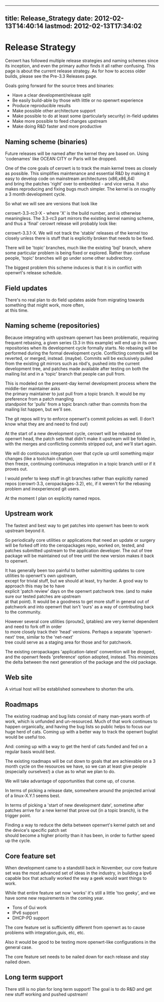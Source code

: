 
---
title: Release_Strategy
date: 2012-02-13T14:40:14
lastmod: 2012-02-13T17:34:02
---
Release Strategy
================

Cerowrt has followed multiple release strategies and naming schemes
since its inception, and even the primary author finds it all rather
confusing. This page is about the current release strategy. As for how
to access older builds, please see the <link>Pre-3.3 Releases</link>
page.

Goals going forward for the source trees and binaries:

-   Have a clear development/release split
-   Be easily build-able by those with little or no openwrt experience
-   Produce reproducible results
-   Make possible other architecture support
-   Make possible to do at least some (particularly security) in-field
    updates
-   Make more possible to feed changes upstream
-   Make doing R&D faster and more productive

Naming scheme (binaries)
------------------------

Future releases will be named after the kernel they are based on. Using
'codenames' like <link>OCEAN CITY</link> or <link>Paris</link> will be
dropped.

One of the core goals of cerowrt is to track the main kernel trees as
closely as possible. This simplifies maintenance and essential R&D by
making it easy to develop code on mainstream architectures
(x86,x86\_64)\
and bring the patches 'right' over to embedded - and vice versa. It also
makes reproducing and fixing bugs much simpler. The kernel is on roughly
a 3 month development cycle.

So what we will see are versions that look like

cerowrt-3.3-rc3-X - where 'X' is the build number, and is otherwise
meaningless. The 3.3-rc3 part mirrors the existing kernel naming scheme,
and thus a 'final' cerowrt release will probably look like:

cerowrt-3.3.1-X. We will not track the 'stable' releases of the kernel
too closely unless there is stuff that is explicitly broken that needs
to be fixed.

There will be 'topic' branches, much like the existing 'bql' branch,
where some particular problem is being fixed or explored. Rather than
confuse people, 'topic' branches will go under some other subdirectory.

The biggest problem this scheme induces is that it is in conflict with
openwrt's release schedule.

Field updates
-------------

There's no real plan to do field updates aside from migrating towards
something that might work, more often,\
at this time.

Naming scheme (repositories)
----------------------------

Because integrating with upstream openwrt has been problematic,
requiring frequent rebasing, a given series (3.3 in this example) will
end up in its own repositories when its development cycle formally
starts. No rebasing will be performed during the formal development
cycle. Conflicting commits will be reverted, or merged, instead.
(maybe). Commits will be exclusively pulled from the existing git
mirrors such as nbd's, pushed into the current development tree, and
patches made available after testing on both the mailing list and in a
'topic' branch that people can pull from.

This is modeled on the present-day kernel development process where the
middle-tier maintainer asks\
the primary maintainer to just pull from a topic branch. It would be my
preference from a patch mangling\
standpoint for 'pulls' from a topic branch rather than commits from the
mailing list happen, but we'll see.

The git repos will try to enforce openwrt's commit policies as well. (I
don't know what they are and need to find out)

At the start of a new development cycle, cerowrt will be rebased on
openwrt head, the patch sets that didn't make it upstream will be folded
in, with the merges and conflicting commits stripped out, and we'll
start again.

We will do continuous integration over that cycle up until something
major changes (like a toolchain change),\
then freeze, continuing continuous integration in a topic branch until
or if it proves out.

I would prefer to keep stuff in git branches rather than explicitly
named repos (cerowrt-3.3, ceropackages-3.2), etc, if it weren't for the
rebasing problem and inexperienced git users.

At the moment I plan on explicitly named repos.

Upstream work
-------------

The fastest and best way to get patches into openwrt has been to work
upstream beyond it.

So periodically core utilities or applications that need an update or
surgery will be forked off into the ceropackages repo, worked on,
tested, and patches submitted upstream to the application developer. The
out of tree package will be maintained out of tree until the new version
makes it back to openwrt.

It has generally been too painful to bother submitting updates to core
utilities to openwrt's own upstream,\
except for trivial stuff, but we should at least, try harder. A good way
to approach this may be to have\
explicit 'patch review' days on the openwrt patchwork tree. (and to make
sure our tested patches are upstream\
at that point). It would be a goodness to get more stuff in general out
of patchwork and into openwrt that isn't 'ours' as a way of contributing
back to the community.

However several core utilities (iproute2, iptables) are very kernel
dependent and need to fork off in order\
to more closely track their 'head' versions. Perhaps a separate
'openwrt-next' tree, similar to the 'net-next'\
tree could serve as a staging area for those and for patchwork.

The existing ceropackages 'application-latest' convention will be
dropped, and the openwrt feeds 'preference' option adopted, instead.
This minimizes the delta between the next generation of the package and
the old package.

Web site
--------

A virtual host will be established somewhere to shorten the urls.

Roadmaps
--------

The existing roadmap and bug lists consist of many man-years worth of
work, which is unfunded and un-resourced. Much of that work continues to
happen organically, and having the bug lists so public helps to focus
our huge herd of cats. Coming up with a better way to track the openwrt
buglist would be useful too.

And: coming up with a way to get the herd of cats funded and fed on a
regular basis would best.

The existing roadmaps will be cut down to goals that are achievable on a
3 month cycle on the resources we have, so we can at least give people
(especially ourselves!) a clue as to what we plan to do.

We will take advantage of opportunities that come up, of course.

In terms of picking a release date, somewhere around the projected
arrival of a linux-X.Y.1 seems best.

In terms of picking a 'start of new development date', sometime after
patches arrive for a new kernel that prove out (in a topic branch), is
the trigger point.

Finding a way to reduce the delta between openwrt's kernel patch set and
the device's specific patch set\
should become a higher priority than it has been, in order to further
speed up the cycle.

Core feature set
----------------

When development came to a standstill back in November, our core feature
set was the most advanced set of ideas in the industry, in building a
ipv6 capable box that actually worked the way a geek would want things
to work.

While that entire feature set now 'works' it's still a little 'too
geeky', and we have some new requirements in the coming year.

-   Tons of Gui work
-   IPv6 support
-   DHCP-PD support

The core feature set is sufficiently different from openwrt as to cause
problems with integration,guis, etc, etc.

Also it would be good to be testing more openwrt-like configurations in
the general case.

The core feature set needs to be nailed down for each release and stay
nailed down.

Long term support
-----------------

There still is no plan for long term support! The goal is to do R&D and
get new stuff working and pushed upstream!
